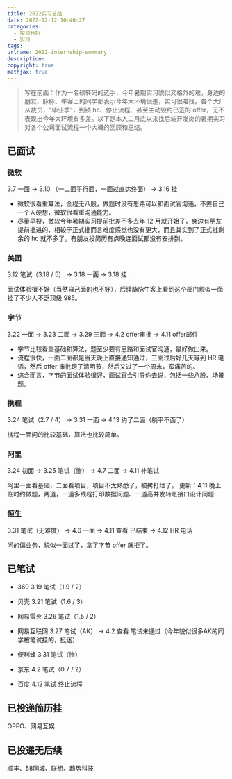 ```yaml
---
title: 2022实习总结
date: 2022-12-12 10:40:27
categories: 
  - 实习秋招
  - 实习
tags: 
urlname: 2022-internship-summary
description: 
copyright: true
mathjax: true
---
```


> 写在前面：作为一名硕转码的选手，今年暑期实习貌似又格外的难，身边的朋友、脉脉、牛客上的同学都表示今年大环境很差，实习很难找。各个大厂从裁员，"毕业季"，到锁 hc、停止流程、甚至主动毁约已签的 offer，无不表现出今年大环境有多差。以下是本人二月底以来找后端开发岗的暑期实习对各个公司面试流程一个大概的回顾和总结。

<!-- more -->

## 已面试

### 微软

3.7 一面 →  3.10 （一二面平行面，一面过直达终面） → 3.16 挂 

* 微软很看重算法，全程无八股，做题时没有思路可以和面试官沟通，不要自己一个人硬想，微软很看重沟通能力。
* 尽量早投，微软今年暑期实习提前批差不多去年 12 月就开始了，身边有朋友提前批进的，相较于正式批而言难度感觉也没有更大，而且其实到了正式批剩余的 hc 就不多了。有朋友投简历有点晚连面试都没有安排到。

### 美团

3.12 笔试（3.18 / 5） →  3.18 一面 →  3.18 挂

面试体验很不好（当然自己面的也不好），后续脉脉牛客上看到这个部门貌似一面挂了不少人不乏顶级 985。

### 字节

3.22 一面 →  3.23 二面 →  3.29 三面 →  4.2 offer审批 →  4.11 offer邮件

* 字节比较看重基础和算法，题至少要有思路和面试官沟通，最好做出来。
* 流程很快，一面二面都是当天晚上直接通知通过，三面过后好几天等到 HR 电话，然后 offer 审批跨了清明节，然后又过了一个周末，蛮痛苦的。
* 综合而言，字节的面试体验很好，面试官会引导你去说，包括一些八股、场景题。

### 携程

3.24 笔试（2.7 / 4） →  3.31 一面 →  4.13 约了二面（躺平不面了）

携程一面问的比较基础，算法也比较简单。

### 阿里

3.24 初面 →  3.25 笔试（惨） →  4.7 二面 →  4.11 补笔试

阿里一面看基础，二面看项目，项目不太熟悉了，被拷打烂了。
更新：4.11 晚上临时约做题，两道，一道多线程打印数据问题、一道高并发转账接口设计问题


### 恒生

3.31 笔试（无难度） → 4.6 一面 → 4.11 查看 已结束 → 4.12 HR 电话

问的偏业务，貌似一面过了，拿了字节 offer 就拒了。

## 已笔试

* 360 3.19 笔试（1.9 / 2） 

* 贝壳 3.21 笔试（1.6 / 3）

* 网易雷火 3.26 笔试（1.5 / 2）

* 网易互联网 3.27 笔试（AK） → 4.2 查看 笔试未通过（今年貌似很多AK的同学被笔试挂的，挺迷）

* 便利蜂 3.31 笔试（惨）

* 京东 4.2 笔试（0.7 / 2）

* 百度 4.12 笔试 终止流程

## 已投递简历挂

OPPO、网易互娱

## 已投递无后续

顺丰、58同城、联想、趋势科技
